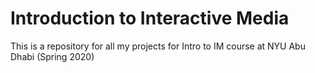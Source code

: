 # Introduction to Interactive Media

This is a repository for all my projects for Intro to IM course at NYU Abu Dhabi (Spring 2020)
